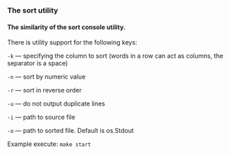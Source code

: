 ### The sort utility

#### The similarity of the sort console utility.

There is utility support for the following keys:

`-k` — specifying the column to sort (words in a row can act as columns, the separator is a space)

`-n` — sort by numeric value

`-r` — sort in reverse order

`-u` — do not output duplicate lines

`-i` — path to source file

`-o` — path to sorted file. Default is os.Stdout

Example execute: `make start`
